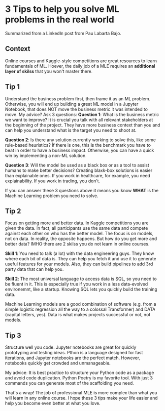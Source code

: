 # 3 Tips to help you solve ML problems in the real world

Summarized from a LinkedIn post from Pau Labarta Bajo.

## Context
Online courses and Kaggle-style competitions are great resources to learn fundamentals of ML. Hoever, the daily job of a MLE requires an **additional layer of skilss** that you won't master there.

## Tip 1
Understand the business problem first, then frame it as an ML problem. Otherwise, you will end up building a great ML model in a Jupyter Notebook, that does NOT move the business metric it was intended to move. My advice? Ask 3 questions:
**Question 1**: What is the business metric we want to improve? It is crucial you talk with all relevant stakeholders at the beginning of the project. They have more business context than you and can help you understand what is the target you need to shoot at. <br>

**Question 2**: Is there any solution currently working to solve this, like some rule-based heuristics? If there is one, this is the benchmark you have to beat in order to have a business impact. Otherwise, you can have a quick win by implementing a non-ML solution. <br>

**Question 3**: Will the model be used as a black box or as a tool to assist humans to make better decisions? Creating blaxk-box solutions is easier than explainable ones. If you work in healthcare, for example, you need explainability. If you work in trading, you don't. <br>

If you can answer these 3 questions above it means you know ****WHAT**** is the Machine Learning problem you need to solve.

## Tip 2
Focus on getting more and better data. In Kaggle competitions you are given the data. In fact, all participants use the same data and compete against each other on who has the better model. The focus is on models, not on data. In reality, the opposite happens. But how do you get more and better data? IMHO there are 2 skilss you do not learn in online courses.

**Skill 1**: You need to talk (a lot) with the data engineering guys. They know where each bit of data is. They can help you fetch it and use it to generate useful features for your models. Also, they can build pipelines to add 3rd party data that can help you.

**Skill 2**: The most universal language to access data is SQL, so you need to be fluent in it. This is especially true if you work in a less data-evolved environemnt, like a startup. Knowing SQL lets you quickly build the training data.

Machine Learning models are a good combination of software (e.g. from a simple logistic regression all the way to a colossal Transformer) and DATA (capital letters, yes). Data is what makes projects successful or not, not models.

## Tip 3
Structure well you code. Jupyter notebooks are great for quickly prototyping and testing ideas. Pthon is a language designed for fast iterations, and Jupyter notebooks are the perfect match. However, notebooks quickly get crowded and unmanageable.

My advice: It is best practice to structure your Python code as a package and avoid code duplication. Python Poetry is my favorite tool. With just 3 commands you can generate most of the scaffolding you need.

That's a wrap! The job of professional MLE is more complex than what you will learn in any online course. I hope these 3 tips make your life easier and help you become even better at what you love.